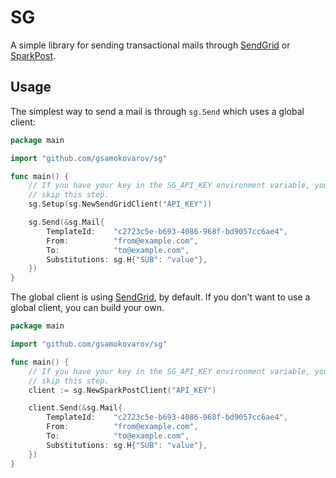 # SG

A simple library for sending transactional mails through [SendGrid] or
[SparkPost].

## Usage

The simplest way to send a mail is through `sg.Send` which uses a global client:

```go
package main

import "github.com/gsamokovarov/sg"

func main() {
	// If you have your key in the SG_API_KEY environment variable, you may
	// skip this step.
	sg.Setup(sg.NewSendGridClient("API_KEY"))

	sg.Send(&sg.Mail{
		TemplateId:    "c2723c5e-b693-4086-968f-bd9057cc6ae4",
		From:          "from@example.com",
		To:            "to@example.com",
		Substitutions: sg.H{"SUB": "value"},
	})
}
```

The global client is using [SendGrid], by default. If you don't want to use a
global client, you can build your own.

```go
package main

import "github.com/gsamokovarov/sg"

func main() {
	// If you have your key in the SG_API_KEY environment variable, you may
	// skip this step.
	client := sg.NewSparkPostClient("API_KEY")

	client.Send(&sg.Mail{
		TemplateId:    "c2723c5e-b693-4086-968f-bd9057cc6ae4",
		From:          "from@example.com",
		To:            "to@example.com",
		Substitutions: sg.H{"SUB": "value"},
	})
}
```

[SendGrid]: https://sendgrid.com
[SparkPost]: https://sparkpost.com
